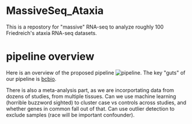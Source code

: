 # MassiveSeq_Ataxia

This is a repostory for "massive" RNA-seq to analyze roughly 100 Friedreich's ataxia RNA-seq datasets. 

# pipeline overview

Here is an overview of the proposed pipeline ![pipeline](images/logo.png). The key "guts" of our pipeline is [bcbio](https://bcbio-nextgen.readthedocs.io/en/latest/).

There is also a meta-analysis part, as we are incorportating data from dozens of studies, from multiple tissues. Can we use machine learning (horrible buzzword sighted) to cluster case vs controls across studies, and whether genes in common fall out of that. Can use outlier detection to exclude samples (race will be important confounder).
